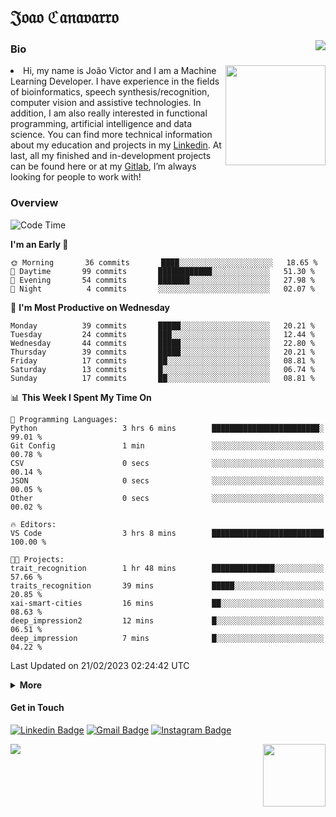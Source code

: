 <h1 align="start">𝔍𝔬𝔞𝔬 ℭ𝔞𝔫𝔞𝔳𝔞𝔯𝔯𝔬</h1>
<img src="https://komarev.com/ghpvc/?username=jvcanavarro" align="right">


### Bio 
<img src="./aot.gif" align="right" height="160">
<li>
Hi, my name is João Victor and I am a Machine Learning Developer. I have experience in the fields of bioinformatics, speech synthesis/recognition, computer vision and assistive technologies. In addition, I am also really interested in functional programming, artificial intelligence and data science. You can find more technical information about my education and projects in my <a href="https://www.linkedin.com/in/jvcanavarro/">Linkedin</a>. At last, all my finished and in-development projects can be found here or at my <a href="https://gitlab.com/jvcanavarro">Gitlab</a>, I’m always looking for people to work with!
</li>

### Overview


<!--START_SECTION:waka-->
![Code Time](http://img.shields.io/badge/Code%20Time-749%20hrs%2011%20mins-blue)

**I'm an Early 🐤** 

```text
🌞 Morning       36 commits       ████░░░░░░░░░░░░░░░░░░░░░   18.65 % 
🌆 Daytime       99 commits       ████████████░░░░░░░░░░░░░   51.30 % 
🌃 Evening       54 commits       ███████░░░░░░░░░░░░░░░░░░   27.98 % 
🌙 Night          4 commits       ░░░░░░░░░░░░░░░░░░░░░░░░░   02.07 % 

```
📅 **I'm Most Productive on Wednesday** 

```text
Monday          39 commits       █████░░░░░░░░░░░░░░░░░░░░   20.21 % 
Tuesday         24 commits       ███░░░░░░░░░░░░░░░░░░░░░░   12.44 % 
Wednesday       44 commits       █████░░░░░░░░░░░░░░░░░░░░   22.80 % 
Thursday        39 commits       █████░░░░░░░░░░░░░░░░░░░░   20.21 % 
Friday          17 commits       ██░░░░░░░░░░░░░░░░░░░░░░░   08.81 % 
Saturday        13 commits       █░░░░░░░░░░░░░░░░░░░░░░░░   06.74 % 
Sunday          17 commits       ██░░░░░░░░░░░░░░░░░░░░░░░   08.81 % 

```


📊 **This Week I Spent My Time On** 

```text
💬 Programming Languages: 
Python                   3 hrs 6 mins        ████████████████████████░   99.01 % 
Git Config               1 min               ░░░░░░░░░░░░░░░░░░░░░░░░░   00.78 % 
CSV                      0 secs              ░░░░░░░░░░░░░░░░░░░░░░░░░   00.14 % 
JSON                     0 secs              ░░░░░░░░░░░░░░░░░░░░░░░░░   00.05 % 
Other                    0 secs              ░░░░░░░░░░░░░░░░░░░░░░░░░   00.02 % 

🔥 Editors: 
VS Code                  3 hrs 8 mins        █████████████████████████   100.00 % 

🐱‍💻 Projects: 
trait_recognition        1 hr 48 mins        ██████████████░░░░░░░░░░░   57.66 % 
traits_recognition       39 mins             █████░░░░░░░░░░░░░░░░░░░░   20.85 % 
xai-smart-cities         16 mins             ██░░░░░░░░░░░░░░░░░░░░░░░   08.63 % 
deep_impression2         12 mins             █░░░░░░░░░░░░░░░░░░░░░░░░   06.51 % 
deep_impression          7 mins              █░░░░░░░░░░░░░░░░░░░░░░░░   04.22 % 

```


 Last Updated on 21/02/2023 02:24:42 UTC
<!--END_SECTION:waka-->

<details>
  <summary><b>More</b></summary>
<p align="center">
<img align="center" src="https://github-readme-stats.vercel.app/api?username=jvcanavarro&show_icons=true&line_height=21&theme=default&hide_border=true" alt="Cana's Github Stats" />
<img align="center" src="https://github-readme-stats.vercel.app/api/top-langs/?username=jvcanavarro&theme=default&line_height=27&layout=compact&hide_border=true&hide=PostScript,PHP,HTML,Jupyter%20Notebook,Lua&langs_count=10" />
</p>
</details>

#### Get in Touch
[![Linkedin Badge](https://img.shields.io/badge/-LinkedIn-0e76a8?style=flat&logo=Linkedin&logoColor=white&link=https://www.linkedin.com/in/jvcanavarro/)](https://www.linkedin.com/in/jvcanavarro)
[![Gmail Badge](https://img.shields.io/badge/-Gmail-d14836?style=flat&logo=Gmail&logoColor=white&link=mailto:jvcanavarro@gmail.com)](mailto:jvcanavarro@gmail.com)
[![Instagram Badge](https://img.shields.io/badge/-Instagram-ff69b4?style=flat&logo=Instagram&logoColor=white&link=https://instagram.com/jlim_slam/)](https://instagram.com/jvcanavarro)

<!--[![Spotify Badge](https://img.shields.io/badge/-Spotify-success?style=flat&logo=Spotify&logoColor=white&link=https://open.spotify.com/user/jvcanavarro)](https://open.spotify.com/user/jvcanavarro)
[![Telegram Badge](https://img.shields.io/badge/-Telegram-0088cc?style=flat&logo=Telegram&logoColor=white)](https://t.me/jvcanavarro)
[![Steam Badge](https://img.shields.io/badge/-Steam-lightgrey?style=flat&logo=Steam&logoColor=white&link=https://steamcommunity.com/id/octjinn/)](https://steamcommunity.com/id/octjinn/)-->


<p>
  <a href="https://count.getloli.com/"><img src="https://count.getloli.com/get/@index?theme=rule34"></a>
  <img src="https://data.whicdn.com/images/188174384/original.gif" align="right" height = "100">
</p>
